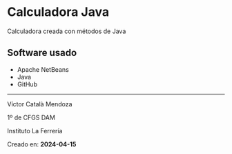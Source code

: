 # Calculadora Java
Calculadora creada con métodos de Java
## Software usado
- Apache NetBeans
- Java
- GitHub
---
Víctor Català Mendoza

1º de CFGS DAM

Instituto La Ferrería

Creado en: **2024-04-15**
